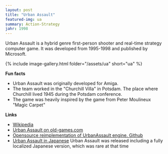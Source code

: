 ```yaml
---
layout: post
title: "Urban Assault"
featured-img: ua
summary: Action-Strategy
jahr: 1998
---
```


Urban Assault is a hybrid genre first-person shooter and real-time strategy computer game. 
It was developed from 1995-1998 and published by Microsoft. 

{% include image-gallery.html folder="/assets/ua" short="ua" %}

**Fun facts**
* Urban Assault was originally developed for Amiga. 
* The team worked in the "Churchill Villa" in Potsdam. The place where Churchill lived 1945 during the Potsdam conference.
* The game was heavily inspired by the game from Peter Moulineux "Magic Carpet"


**Links**
* [Wikipedia](https://en.wikipedia.org/wiki/Urban_Assault)
* [Urban Assault on old-games.com](https://www.old-games.com/download/5663/urban-assault)
* [Opensource reimplementation of UrbanAssault engine. Github](https://github.com/Marisa-Chan/UA_source)
* [Urban Assault in Japanese](https://www.nicovideo.jp/watch/sm28129507) Urban Assault was released including a fully localized Japanese version, which was rare at that time
